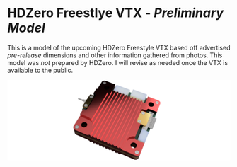 # HDZero Freestlye VTX - *Preliminary Model* 

This is a model of the upcoming HDZero Freestyle VTX based off advertised *pre-release* dimensions and other information gathered from photos. 
This model was *not* prepared by HDZero.
I will revise as needed once the VTX is available to the public.

![Rendering](Render.png)
